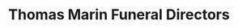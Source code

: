 ---
title: "Thomas Marin Funeral Directors"
url: /edinburgh/thomas-marin-funeral-directors/
shop: Bestattungen
---
